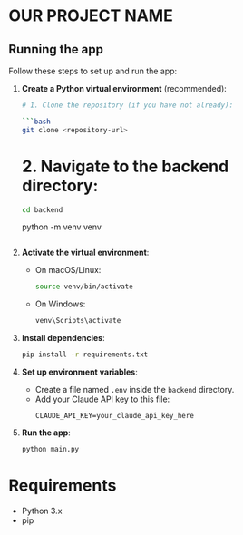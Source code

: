 # OUR PROJECT NAME

## Running the app

Follow these steps to set up and run the app:

1. **Create a Python virtual environment** (recommended):

   ```bash
   # 1. Clone the repository (if you have not already):

   ```bash
   git clone <repository-url>
   ```

   # 2. Navigate to the backend directory:

   ```bash
   cd backend
   ```
   python -m venv venv
   ```

2. **Activate the virtual environment**:

   - On macOS/Linux:
     ```bash
     source venv/bin/activate
     ```
   - On Windows:
     ```bash
     venv\Scripts\activate
     ```

3. **Install dependencies**:

   ```bash
   pip install -r requirements.txt
   ```

4. **Set up environment variables**:

   - Create a file named `.env` inside the `backend` directory.
   - Add your Claude API key to this file:
     ```
     CLAUDE_API_KEY=your_claude_api_key_here
     ```

5. **Run the app**:

   ```bash
   python main.py
   ```

# Requirements
- Python 3.x
- pip
